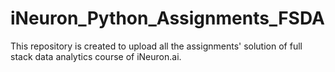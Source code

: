 # iNeuron_Python_Assignments_FSDA
This repository is created to upload all the assignments' solution of full stack data analytics course of iNeuron.ai.
